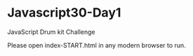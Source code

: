 # Javascript30-Day1
JavaScript Drum kit Challenge

Please open index-START.html in any modern browser to run.